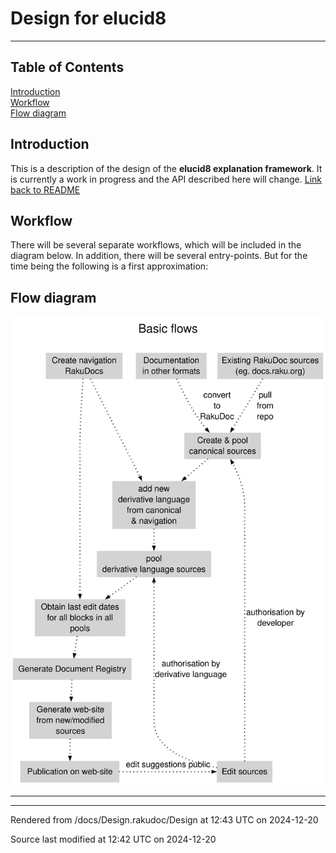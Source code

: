 
# Design for elucid8

----

## Table of Contents

<a href="#Introduction">Introduction</a>   
<a href="#Workflow">Workflow</a>   
<a href="#Flow_diagram">Flow diagram</a>   


<div id="Introduction"></div>

## Introduction
<span class="para" id="6c96b2c"></span>This is a description of the design of the **elucid8 explanation framework**. It is currently a work in progress and the API described here will change. [Link back to README](README.md) 

<div id="Workflow"></div>

## Workflow
<span class="para" id="7c74ec9"></span>There will be several separate workflows, which will be included in the diagram below. In addition, there will be several entry-points. But for the time being the following is a first approximation: 


<div id="Flow diagram"></div><div id="Flow_diagram"></div>

## Flow diagram
![](Design_Flow_diagram.svg)



----

----

Rendered from /docs/Design.rakudoc/Design at 12:43 UTC on 2024-12-20

Source last modified at 12:42 UTC on 2024-12-20

